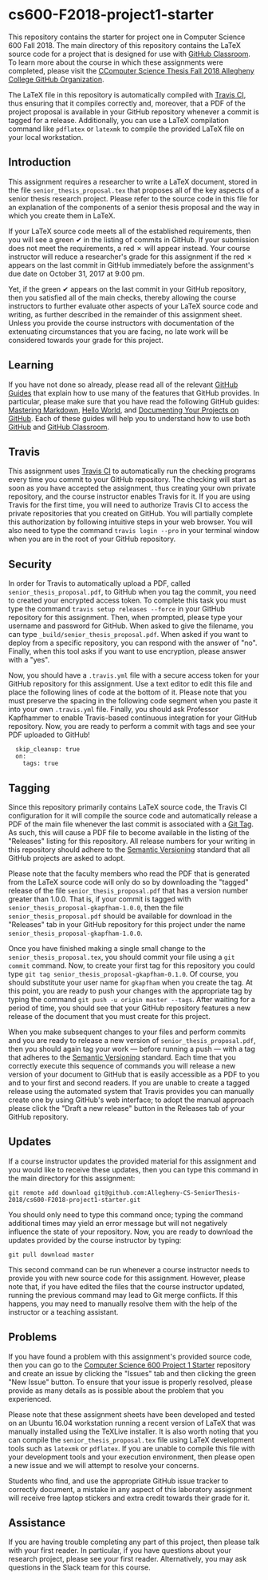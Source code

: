 
# cs600-F2018-project1-starter

This repository contains the starter for project one in Computer Science 600
Fall 2018. The main directory of this repository contains the LaTeX source code
for a project that is designed for use with [GitHub
Classroom](https://classroom.github.com/). To learn more about the course in
which these assignments were completed, please visit the [CComputer Science Thesis Fall 2018 Allegheny College GitHub
Organization](https://github.com/Allegheny-CS-SeniorThesis-2018).

The LaTeX file in this repository is automatically compiled with [Travis
CI](https://travis-ci.org/), thus ensuring that it compiles correctly and,
moreover, that a PDF of the project proposal is available in your GitHub
repository whenever a commit is tagged for a release. Additionally, you can use
a LaTeX compilation command like `pdflatex` or `latexmk` to compile the provided
LaTeX file on your local workstation.

## Introduction

This assignment requires a researcher to write a LaTeX document, stored in the
file `senior_thesis_proposal.tex` that proposes all of the key aspects of a
senior thesis research project. Please refer to the source code in this file for
an explanation of the components of a senior thesis proposal and the way in
which you create them in LaTeX.

If your LaTeX source code meets all of the established requirements, then you
will see a green &#x2714; in the listing of commits in GitHub. If your
submission does not meet the requirements, a red &#x2717; will appear instead.
Your course instructor will reduce a researcher's grade for this assignment if
the red &#x2717; appears on the last commit in GitHub immediately before the
assignment's due date on October 31, 2017 at 9:00 pm.

Yet, if the green &#x2714; appears on the last commit in your GitHub repository,
then you satisfied all of the main checks, thereby allowing the course
instructors to further evaluate other aspects of your LaTeX source code and
writing, as further described in the remainder of this assignment sheet. Unless
you provide the course instructors with documentation of the extenuating
circumstances that you are facing, no late work will be considered towards your
grade for this project.

## Learning

If you have not done so already, please read all of the relevant [GitHub
Guides](https://guides.github.com/) that explain how to use many of the features
that GitHub provides. In particular, please make sure that you have read the
following GitHub guides: [Mastering
Markdown](https://guides.github.com/features/mastering-markdown/), [Hello
World](https://guides.github.com/activities/hello-world/), and [Documenting Your
Projects on GitHub](https://guides.github.com/features/wikis/). Each of these
guides will help you to understand how to use both [GitHub](http://github.com)
and [GitHub Classroom](https://classroom.github.com/).

## Travis

This assignment uses [Travis CI](https://travis-ci.com/) to automatically run
the checking programs every time you commit to your GitHub repository. The
checking will start as soon as you have accepted the assignment, thus creating
your own private repository, and the course instructor enables Travis for it. If
you are using Travis for the first time, you will need to authorize Travis CI to
access the private repositories that you created on GitHub. You will partially
complete this authorization by following intuitive steps in your web browser.
You will also need to type the command `travis login --pro` in your terminal
window when you are in the root of your GitHub repository.

## Security

In order for Travis to automatically upload a PDF, called
`senior_thesis_proposal.pdf`, to GitHub when you tag the commit, you need to
created your encrypted access token. To complete this task you must type the
command `travis setup releases --force` in your GitHub repository for this
assignment. Then, when prompted, please type your username and password for
GitHub. When asked to give the filename, you can type
`_build/senior_thesis_proposal.pdf`. When asked if you want to deploy from a
specific repository, you can respond with the answer of "no". Finally, when
this tool asks if you want to use encryption, please answer with a "yes".

Now, you should have a `.travis.yml` file with a secure access token for your
GitHub repository for this assignment. Use a text editor to edit this file and
place the following lines of code at the bottom of it. Please note that you must
preserve the spacing in the following code segment when you paste it into your
own `.travis.yml` file. Finally, you should ask Professor Kapfhammer to enable
Travis-based continuous integration for your GitHub repository. Now, you are
ready to perform a commit with tags and see your PDF uploaded to GitHub!

```
  skip_cleanup: true
  on:
    tags: true
```

## Tagging

Since this repository primarily contains LaTeX source code, the Travis CI
configuration for it will compile the source code and automatically release a
PDF of the main file whenever the last commit is associated with a [Git
Tag](https://git-scm.com/book/en/v2/Git-Basics-Tagging). As such, this will
cause a PDF file to become available in the listing of the "Releases" listing
for this repository. All release numbers for your writing in this repository
should adhere to the [Semantic Versioning](http://semver.org/) standard that
all GitHub projects are asked to adopt.

Please note that the faculty members who read the PDF that is generated from the
LaTeX source code will only do so by downloading the "tagged" release of the
file `senior_thesis_proposal.pdf` that has a version number greater than
1.0.0. That is, if your commit is tagged with
`senior_thesis_proposal-gkapfham-1.0.0`, then the file
`senior_thesis_proposal.pdf` should be available for download in the
"Releases" tab in your GitHub repository for this project under the name
`senior_thesis_proposal-gkapfham-1.0.0`.

Once you have finished making a single small change to the
`senior_thesis_proposal.tex`, you should commit your file using a `git
commit` command. Now, to create your first tag for this repository you could
type `git tag senior_thesis_proposal-gkapfham-0.1.0`. Of course, you should
substitute your user name for `gkapfham` when you create the tag. At this point,
you are ready to push your changes with the appropriate tag by typing the
command `git push -u origin master --tags`. After waiting for a period of time,
you should see that your GitHub repository features a new release of the
document that you must create for this project.

When you make subsequent changes to your files and perform commits and you are
ready to release a new version of `senior_thesis_proposal.pdf`, then you should
again tag your work &mdash; before running a push &mdash; with a tag that
adheres to the [Semantic Versioning](http://semver.org/) standard. Each time
that you correctly execute this sequence of commands you will release a new
version of your document to GitHub that is easily accessible as a PDF to you and
to your first and second readers. If you are unable to create a tagged release
using the automated system that Travis provides you can manually create one by
using GitHub's web interface; to adopt the manual approach please click the
"Draft a new release" button in the Releases tab of your GitHub repository.

## Updates

If a course instructor updates the provided material for this assignment and
you would like to receive these updates, then you can type this command in the
main directory for this assignment:

```
git remote add download git@github.com:Allegheny-CS-SeniorThesis-2018/cs600-F2018-project1-starter.git
```

You should only need to type this command once; typing the command additional
times may yield an error message but will not negatively influence the state of
your repository. Now, you are ready to download the updates provided by the
course instructor by typing:

```
git pull download master
```

This second command can be run whenever a course instructor needs to provide you
with new source code for this assignment. However, please note that, if you have
edited the files that the course instructor updated, running the previous
command may lead to Git merge conflicts. If this happens, you may need to
manually resolve them with the help of the instructor or a teaching assistant.

## Problems

If you have found a problem with this assignment's provided source code, then
you can go to the [Computer Science 600 Project 1
Starter](https://github.com/Allegheny-CS-SeniorThesis-2018/cs600-F2018-project1-starter)
repository and create an issue by clicking the "Issues" tab and then clicking
the green "New Issue" button. To ensure that your issue is properly resolved,
please provide as many details as is possible about the problem that you
experienced.

Please note that these assignment sheets have been developed and tested on an
Ubuntu 16.04 workstation running a recent version of LaTeX that was manually
installed using the TeXLive installer. It is also worth noting that you can
compile the `senior_thesis_proposal.tex` file using LaTeX development tools
such as `latexmk` or `pdflatex`. If you are unable to compile this file with
your development tools and your execution environment, then please open a new
issue and we will attempt to resolve your concerns.

Students who find, and use the appropriate GitHub issue tracker to correctly
document, a mistake in any aspect of this laboratory assignment will receive
free laptop stickers and extra credit towards their grade for it.

## Assistance

If you are having trouble completing any part of this project, then please talk
with your first reader. In particular, if you have questions about your research project, please
see your first reader. Alternatively, you may ask questions in the Slack
team for this course.
